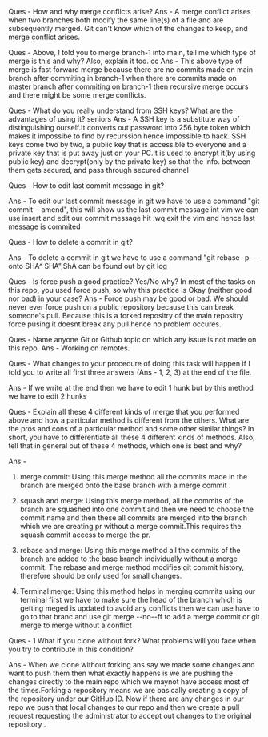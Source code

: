 
Ques - How and why merge conflicts arise? 
Ans - A merge conflict arises when two branches both modify the same line(s) of a file and are subsequently merged. Git can't know which of the changes to keep, and merge conflict arises.

Ques - Above, I told you to merge branch-1 into main, tell me which type of merge is this and why? Also, explain it too.
cc
Ans - This above type of merge is fast forward merge because there are no commits made on main branch after commiting in branch-1 when there are commits made on master branch after commiting on branch-1 then recursive merge occurs and there might be some merge conflicts.

Ques - What do you really understand from SSH keys? What are the advantages of using it?
seniors
Ans - A SSH key is a substitute way of distinguishing ourself.It converts out password into 256 byte token which makes it impossibe to find by recurssion hence impossible to hack. SSH keys come two by two, a public key that is accessible to everyone and a private key that is put away just on your PC.It is used to encrypt it(by using public key) and decrypt(only by the private key) so that the info. between them gets secured, and pass through secured channel
 
Ques - How to edit last commit message in git?

Ans -  To edit our last commit message in git we have to use a command "git commit --amend", this will show us the last commit message int vim we can use insert and edit our commit message hit :wq exit the vim and hence last message is commited

Ques - How to delete a commit in git?

Ans -  To delete a commit in git we have to use a command "git rebase -p --onto SHA^ SHA",ShA can be found out by git log 

Ques - Is force push a good practice? Yes/No why? In most of the tasks on
this repo, you used force push, so why this practice is Okay (neither good
nor bad) in your case?
Ans - Force push may be good or bad. We should never ever force push on a
public repository because this can break someone's pull.
Because this is a forked repositry of the main repositry force pusing it 
doesnt break any pull hence no problem occures.


Ques - Name anyone Git or Github topic on which any issue is not made on this repo. 
Ans - Working on remotes.


Ques - What changes to your procedure of doing this task will happen if I told you to write all first three answers (Ans - 1, 2, 3) at the end of the file.

Ans - If we write at the end then we have to edit 1 hunk but by this method we have to edit 2 hunks





Ques - Explain all these 4 different kinds of merge that you performed above and how a particular method is different from the others. What are the pros and cons of a particular method and some other similar things? In short, you have to differentiate all these 4 different kinds of methods. Also, tell that in general out of these 4 methods, which one is best and why?

Ans - 
1) merge commit: 
Using this merge method all the commits made in the branch are merged onto the base branch with a merge commit .

2) squash and merge: 
Using this merge method, all the commits of the branch are squashed into one commit and then we need to choose the commit name and then these all commits are merged into the branch which we are creating pr without a merge commit.This requires the squash commit access to merge the pr.

3) rebase and merge:
Using this merge method all the commits of the branch are added to the base branch individually without a merge commit. The rebase and merge method modifies git commit history, therefore should be only used for small changes. 

4) Terminal merge: 
Using this method helps in merging commits using our terminal first we have to make sure the head of the branch which is getting meged is updated to avoid any conflicts then we can use have to go to that branc and use git merge --no--ff <branch name> to add a merge commit or git merge <branch name> to merge without a conflict

Ques - 1 What if you clone without fork? What problems will you face when you try to contribute in this condition?

Ans - When we clone without forking ans say we made some changes and want to push them then what exactly happens is we are pushing the changes directly to the main repo which we maynot have access most of the times.Forking a repository means we are basically creating a copy of the repository under our GitHub ID. Now if there are any changes in our repo we push that local changes to our repo and then we create a pull request requesting the administrator to accept out changes to the original repository .
